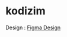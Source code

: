 # kodizim

Design : [Figma Design](https://www.figma.com/file/UnoGz3Yqm7gRbIFe60uu9B/Kodizim.com?node-id=746%3A18)